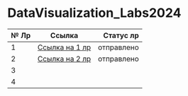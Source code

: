 # DataVisualization_Labs2024


| № Лр  |  Ссылка    | Статус лр|
|-------|:---------:|---------:|
|   1   |[Ссылка на 1 лр](https://github.com/WonMin13/DataVisualization_Labs2024/tree/main/Lab%20%E2%84%961)        |отправлено          |
|   2   |[Ссылка на 2 лр](https://github.com/WonMin13/DataVisualization_Labs2024/blob/main/Lab%20%E2%84%962/6233_%D0%94%D1%83%D0%B1%D0%BC%D0%B0%D0%BD_Lab_%E2%84%962.ipynb)           |отправлено         |
|   3   |           |          |
|   4               |          |

